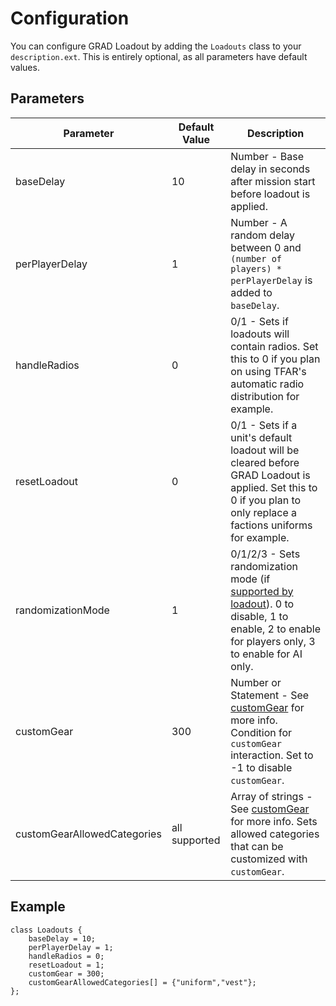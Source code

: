 # Configuration
You can configure GRAD Loadout by adding the `Loadouts` class to your `description.ext`. This is entirely optional, as all parameters have default values.

## Parameters

Parameter                   | Default Value | Description
----------------------------|---------------|------------------------------------------------------------------------------------------------------------------------------------------------------------------------------------
baseDelay                   | 10            | Number - Base delay in seconds after mission start before loadout is applied.
perPlayerDelay              | 1             | Number - A random delay between 0 and `(number of players) * perPlayerDelay` is added to `baseDelay`.
handleRadios                | 0             | 0/1 - Sets if loadouts will contain radios. Set this to 0 if you plan on using TFAR's automatic radio distribution for example.
resetLoadout                | 0             | 0/1 - Sets if a unit's default loadout will be cleared before GRAD Loadout is applied. Set this to 0 if you plan to only replace a factions uniforms for example.
randomizationMode           | 1             | 0/1/2/3 - Sets randomization mode (if [supported by loadout](creatingLoadouts.md#Randomization)). 0 to disable, 1 to enable, 2 to enable for players only, 3 to enable for AI only.
customGear                  | 300           | Number or Statement - See [customGear](customGear.md) for more info. Condition for `customGear` interaction. Set to -1 to disable `customGear`.
customGearAllowedCategories | all supported | Array of strings - See [customGear](customGear.md) for more info. Sets allowed categories that can be customized with `customGear`.

## Example

```sqf
class Loadouts {
    baseDelay = 10;
    perPlayerDelay = 1;
    handleRadios = 0;
    resetLoadout = 1;
    customGear = 300;
    customGearAllowedCategories[] = {"uniform","vest"};
};
```
